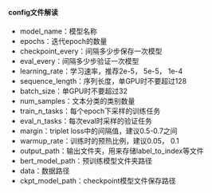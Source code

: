 #### config文件解读


* model_name：模型名称
* epochs：迭代epoch的数量
* checkpoint_every：间隔多少步保存一次模型
* eval_every：间隔多少步验证一次模型
* learning_rate：学习速率，推荐2e-5， 5e-5， 1e-4
* sequence_length：序列长度，单GPU时不要超过128
* batch_size：单GPU时不要超过32
* num_samples：文本分类的类别数量
* train_n_tasks：每个epoch下采样的训练任务
* eval_n_tasks：每次eval时采样的验证任务
* margin：triplet loss中的间隔值，建议0.5-0.7之间
* warmup_rate：训练时的预热比例，建议0.05， 0.1
* output_path：输出文件夹，用来存储label_to_index等文件
* bert_model_path：预训练模型文件夹路径
* data：数据路径
* ckpt_model_path：checkpoint模型文件保存路径